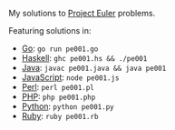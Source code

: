 My solutions to [Project Euler][] problems.

Featuring solutions in:

-   [Go][]: `go run pe001.go`
-   [Haskell][]: `ghc pe001.hs && ./pe001`
-   [Java][]: `javac pe001.java && java pe001`
-   [JavaScript][]: `node pe001.js`
-   [Perl][]: `perl pe001.pl`
-   [PHP][]: `php pe001.php`
-   [Python][]: `python pe001.py`
-   [Ruby][]: `ruby pe001.rb`

[project euler]: http://projecteuler.net
[go]: http://golang.org
[haskell]: http://www.haskell.org/haskellwiki/Haskell
[java]: http://www.java.com/en/
[javascript]: http://nodejs.org
[perl]: http://www.perl.org
[php]: http://us.php.net
[python]: http://www.python.org
[ruby]: http://www.ruby-lang.org/en/
